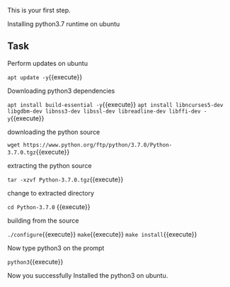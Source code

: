 This is your first step.

Installing python3.7 runtime on ubuntu
## Task

Perform updates on ubuntu

`apt update -y`{{execute}}

Downloading python3 dependencies

`apt install build-essential -y`{{execute}} 
`apt install libncurses5-dev libgdbm-dev libnss3-dev libssl-dev libreadline-dev libffi-dev -y`{{execute}}

downloading the python source

`wget https://www.python.org/ftp/python/3.7.0/Python-3.7.0.tgz`{{execute}}

extracting the python source

`tar -xzvf Python-3.7.0.tgz`{{execute}}

change to extracted directory

`cd Python-3.7.0` {{execute}}

building from the source

`./configure`{{execute}}
`make`{{execute}}
`make install`{{execute}}

Now type python3 on the prompt

`python3`{{execute}}

Now you successfully Installed the python3 on ubuntu.
